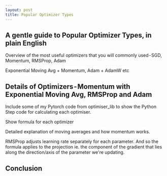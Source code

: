 ```yaml
---
layout: post
title: Popular Optimizer Types
---
```


A gentle guide to Popular Optimizer Types, in plain English
----
Overview of the most useful optimizers that you will commonly used - SGD, Momentum, RMSProp, Adam

Exponential Moving Avg + Momentum, Adam + AdamW etc

## Details of Optimizers - Momentum with Exponential Moving Avg, RMSProp and Adam
Include some of my Pytorch code from optimiser_lib to show the Python Step code for calculating each optimiser.

Show formula for each optimizer

Detailed explanation of moving averages and how momentum works.

RMSProp adjusts learning rate separately for each parameter. And so the formula applies to the projection ie. the component of the gradient that lies along the direction/axis of the parameter we're updating.

## Conclusion


